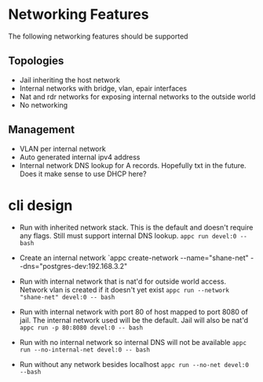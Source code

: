 # Networking Features
The following networking features should be supported

## Topologies
* Jail inheriting the host network
* Internal networks with bridge, vlan, epair interfaces
* Nat and rdr networks for exposing internal networks to the
  outside world
* No networking

## Management
* VLAN per internal network
* Auto generated internal ipv4 address
* Internal network DNS lookup for A records.  Hopefully txt in the future.
  Does it make sense to use DHCP here?

# cli design

* Run with inherited network stack.  This is the default and doesn't
  require any flags.  Still must support internal DNS lookup.
`appc run devel:0 -- bash`

* Create an internal network
`appc create-network --name="shane-net" --dns="postgres-dev:192.168.3.2"

* Run with internal network that is nat'd for outside world
  access.  Network vlan is created if it doesn't yet exist
`appc run --network "shane-net" devel:0 -- bash`

* Run with internal network with port 80 of host mapped to
  port 8080 of jail.  The internal network used will be the
  default. Jail will also be nat'd
`appc run -p 80:8080 devel:0 -- bash`

* Run with no internal network so internal DNS will not be available
`appc run --no-internal-net devel:0 -- bash`

* Run without any network besides localhost
`appc run --no-net devel:0 --bash`